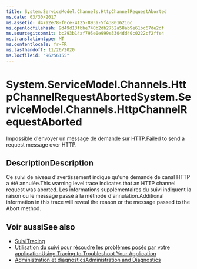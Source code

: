 ```yaml
---
title: System.ServiceModel.Channels.HttpChannelRequestAborted
ms.date: 03/30/2017
ms.assetid: d47a2e78-f0ce-4125-893a-5f438016216c
ms.openlocfilehash: 9d49d13fbbe740b2db2752a58ab9e61bc67de2df
ms.sourcegitcommit: bc293b14af795e0e999e3304dd40c0222cf2ffe4
ms.translationtype: MT
ms.contentlocale: fr-FR
ms.lasthandoff: 11/26/2020
ms.locfileid: "96256155"
---
```

# <a name="systemservicemodelchannelshttpchannelrequestaborted"></a><span data-ttu-id="2a393-102">System.ServiceModel.Channels.HttpChannelRequestAborted</span><span class="sxs-lookup"><span data-stu-id="2a393-102">System.ServiceModel.Channels.HttpChannelRequestAborted</span></span>

<span data-ttu-id="2a393-103">Impossible d'envoyer un message de demande sur HTTP.</span><span class="sxs-lookup"><span data-stu-id="2a393-103">Failed to send a request message over HTTP.</span></span>  
  
## <a name="description"></a><span data-ttu-id="2a393-104">Description</span><span class="sxs-lookup"><span data-stu-id="2a393-104">Description</span></span>  

 <span data-ttu-id="2a393-105">Ce suivi de niveau d'avertissement indique qu'une demande de canal HTTP a été annulée.</span><span class="sxs-lookup"><span data-stu-id="2a393-105">This warning level trace indicates that an HTTP channel request was aborted.</span></span> <span data-ttu-id="2a393-106">Les informations supplémentaires du suivi indiquent la raison ou le message passé à la méthode d'annulation.</span><span class="sxs-lookup"><span data-stu-id="2a393-106">Additional information in this trace will reveal the reason or the message passed to the Abort method.</span></span>  
  
## <a name="see-also"></a><span data-ttu-id="2a393-107">Voir aussi</span><span class="sxs-lookup"><span data-stu-id="2a393-107">See also</span></span>

- [<span data-ttu-id="2a393-108">Suivi</span><span class="sxs-lookup"><span data-stu-id="2a393-108">Tracing</span></span>](index.md)
- [<span data-ttu-id="2a393-109">Utilisation du suivi pour résoudre les problèmes posés par votre application</span><span class="sxs-lookup"><span data-stu-id="2a393-109">Using Tracing to Troubleshoot Your Application</span></span>](using-tracing-to-troubleshoot-your-application.md)
- [<span data-ttu-id="2a393-110">Administration et diagnostics</span><span class="sxs-lookup"><span data-stu-id="2a393-110">Administration and Diagnostics</span></span>](../index.md)
